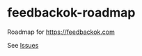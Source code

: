 # feedbackok-roadmap

Roadmap for https://feedbackok.com

See [Issues](https://github.com/egoist/feedbackok-roadmap/issues?q=is%3Aissue+is%3Aopen+sort%3Aupdated-desc)
